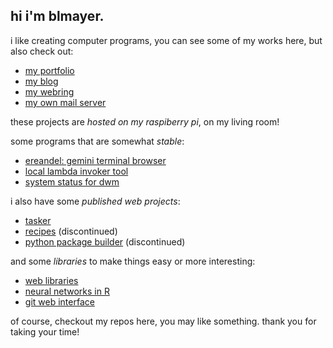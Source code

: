 hi i'm blmayer.
--------------

i like creating computer programs, you can see some of my works here,
but also check out:

- [my portfolio](https://myr.sh)
- [my blog](https://blog.myr.sh)
- [my webring](https://derelict.garden)
- [my own mail server](https://dovel.email)

these projects are *hosted on my raspiberry pi*, on my living room!

some programs that are somewhat *stable*:

- [ereandel: gemini terminal browser](https://github.com/ereandel)
- [local lambda invoker tool](https://github.com/blmayer/awslambdarpc)
- [system status for dwm](https://github.com/blmayer/sysmon)

i also have some *published web projects*:

- [tasker](https://tasker.myr.sh)
- [recipes](https://github.com/homemade-recipes) (discontinued)
- [python package builder](https://github.com/blmayer/gopip) (discontinued)

and some *libraries* to make things easy or more interesting:

- [web libraries](https://github.com/weblibs)
- [neural networks in R](https://github.com/deep)
- [git web interface](https://github.com/blmayer/gwi)

of course, checkout my repos here, you may like something.
thank you for taking your time!
